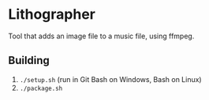 # Lithographer

Tool that adds an image file to a music file, using ffmpeg.

## Building

1. `./setup.sh` (run in Git Bash on Windows, Bash on Linux)
2. `./package.sh`

